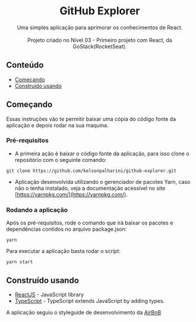 <h1 align="center">GitHub Explorer</h1>

<p align="center">
    Uma simples aplicação para aprimorar os conhecimentos de React.
    <br>
    <br>
    Projeto criado no Nível 03 - Primeiro projeto com React, da GoStack(RocketSeat).
    <br>

</p>

## Conteúdo

- [Começando](#getting_started)
- [Construído usando](#built_using)

## Começando <a name = "getting_started"></a>

Essas instruções vão te permitir baixar uma cópia do código fonte da aplicação e depois rodar na sua maquina.

### Pré-requisitos

- A primeira ação é baixar o código fonte da aplicação, para isso clone o repositório com o seguinte comando:

```
git clone https://github.com/kelsonpalharini/github-explorer.git
```

- Aplicação desenvolvida utilizando o gerenciador de pacotes Yarn, caso não o tenha instalado, veja a documentação acessível no site [https://yarnpkg.com/](https://yarnpkg.com/).

### Rodando a aplicação

Após os pré-requisitos, rode o comando que irá baixar os pacotes e dependências contidos no arquivo package.json:

```
yarn
```

Para executar a aplicação basta rodar o script:

```
yarn start
```

## Construído usando <a name = "built_using"></a>

- [ReactJS](https://reactjs.org/) - JavaScript library
- [TypeScript](https://www.typescriptlang.org/) - TypeScript extends JavaScript by adding types.

A aplicação seguiu o styleguide de desenvolvimento da [AirBnB](https://github.com/airbnb/javascript)
